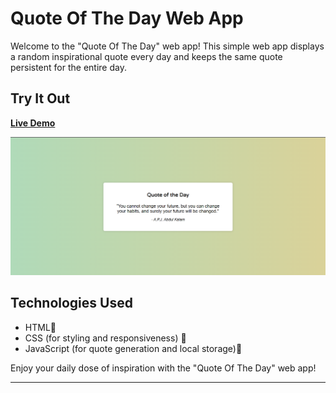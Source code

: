 # Quote Of The Day Web App

Welcome to the "Quote Of The Day" web app! This simple web app displays a random inspirational quote every day and keeps the same quote persistent for the entire day.

## Try It Out

**[Live Demo](https://hacktoberfest2023-quote-of-the-day.netlify.app/)**

![Alt text](image.png)
## Technologies Used

- HTML🩻
- CSS (for styling and responsiveness) 🤡
- JavaScript (for quote generation and local storage)🚀


Enjoy your daily dose of inspiration with the "Quote Of The Day" web app!

---


